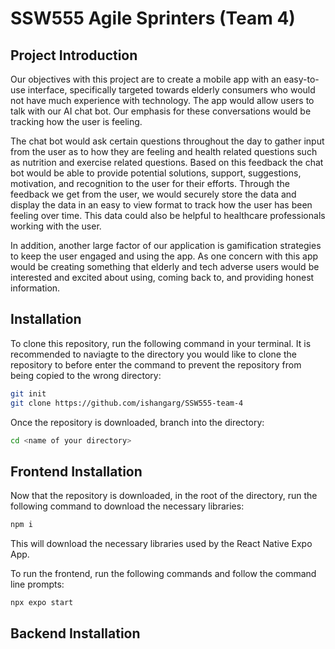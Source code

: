 # SSW555 Agile Sprinters (Team 4)
## Project Introduction
Our objectives with this project are to create a mobile app with an easy-to-use interface, specifically targeted towards elderly consumers who would not have much experience with technology. The app would allow users to talk with our AI chat bot. Our emphasis for these conversations would be tracking how the user is feeling. 

The chat bot would ask certain questions throughout the day to gather input from the user as to how they are feeling and health related questions such as nutrition and exercise related questions. Based on this feedback the chat bot would be able to provide potential solutions, support, suggestions, motivation, and recognition to the user for their efforts. Through the feedback we get from the user, we would securely store the data and display the data in an easy to view format to track how the user has been feeling over time. This data could also be helpful to healthcare professionals working with the user.

In addition, another large factor of our application is gamification strategies to keep the user engaged and using the app. As one concern with this app would be creating something that elderly and tech adverse users would be interested and excited about using, coming back to, and providing honest information.

## Installation

To clone this repository, run the following command in your terminal. It is recommended to naviagte to the directory you would like to clone the repository to before enter the command to prevent the repository from being copied to the wrong directory:

```bash
git init
git clone https://github.com/ishangarg/SSW555-team-4
```

Once the repository is downloaded, branch into the directory:

```bash
cd <name of your directory>
```
## Frontend Installation

Now that the repository is downloaded, in the root of the directory, run the following command to download the necessary libraries: 

```bash
npm i
```
This will download the necessary libraries used by the React Native Expo App.

To run the frontend, run the following commands and follow the command line prompts:
```bash
npx expo start
```

## Backend Installation
